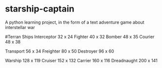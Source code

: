 # starship-captain
A python learning project, in the form of a text adventure game about interstellar war

#Terran Ships
Interceptor 32 x 24
Fighter 40 x 32
Bomber 48 x 35
Courier 48 x 38

Transport 56 x 34
Freighter 80 x 50
Destroyer 96 x 60

Warship 128 x 119
Cruiser 152 x 132
Carrier 160 x 116
Dreadnaught 200 x 141
